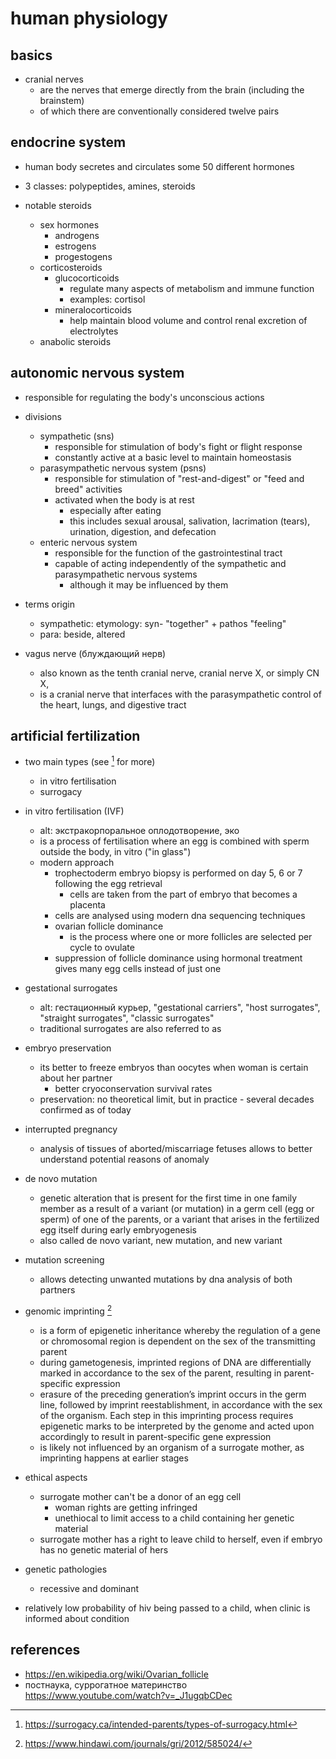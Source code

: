 # human physiology

## basics

- cranial nerves
  - are the nerves that emerge directly from the brain (including the brainstem)
  - of which there are conventionally considered twelve pairs


## endocrine system

- human body secretes and circulates some 50 different hormones
- 3 classes: polypeptides, amines, steroids

- notable steroids
  - sex hormones
    - androgens
    - estrogens
    - progestogens
  - corticosteroids
    - glucocorticoids
      - regulate many aspects of metabolism and immune function
      - examples: cortisol
    - mineralocorticoids
      - help maintain blood volume and control renal excretion of electrolytes
  - anabolic steroids


## autonomic nervous system

- responsible for regulating the body's unconscious actions

- divisions
  - sympathetic (sns)
    - responsible for stimulation of body's fight or flight response
    - constantly active at a basic level to maintain homeostasis
  - parasympathetic nervous system (psns)
    - responsible for stimulation of "rest-and-digest" or "feed and breed" activities 
    - activated when the body is at rest
      - especially after eating
      - this includes sexual arousal, salivation, lacrimation (tears), urination, digestion, and defecation
  - enteric nervous system
    - responsible for the function of the gastrointestinal tract
    - capable of acting independently of the sympathetic and parasympathetic nervous systems
      - although it may be influenced by them

- terms origin
  - sympathetic: etymology: syn- "together" + pathos "feeling"
  - para: beside, altered

- vagus nerve (блуждающий нерв)
  - also known as the tenth cranial nerve, cranial nerve X, or simply CN X, 
  - is a cranial nerve that interfaces with the parasympathetic control of the heart, lungs, and digestive tract


## artificial fertilization

- two main types (see [^4] for more)
  - in vitro fertilisation
  - surrogacy 

- in vitro fertilisation (IVF) 
  - alt: экстракорпоральное оплодотворение, эко
  - is a process of fertilisation where an egg is combined with sperm outside the body, in vitro ("in glass")
  - modern approach
    - trophectoderm embryo biopsy is performed on day 5, 6 or 7 following the egg retrieval
      - cells are taken from the part of embryo that becomes a placenta
    - cells are analysed using modern dna sequencing techniques
    - ovarian follicle dominance 
      - is the process where one or more follicles are selected per cycle to ovulate
    - suppression of follicle dominance using hormonal treatment gives many egg cells instead of just one

- gestational surrogates 
  - alt: гестационный курьер, "gestational carriers", "host surrogates", "straight surrogates", "classic surrogates"
  - traditional surrogates are also referred to as 

- embryo preservation
  - its better to freeze embryos than oocytes when woman is certain about her partner
    - better cryoconservation survival rates
  - preservation: no theoretical limit, but in practice - several decades confirmed as of today

- interrupted pregnancy
  - analysis of tissues of aborted/miscarriage fetuses allows to better understand potential reasons of anomaly

- de novo mutation
  - genetic alteration that is present for the first time in one family member as a result of a variant (or mutation) 
    in a germ cell (egg or sperm) of one of the parents, or a variant that arises in the fertilized egg itself 
    during early embryogenesis
  - also called de novo variant, new mutation, and new variant
  
- mutation screening
  - allows detecting unwanted mutations by dna analysis of both partners

- genomic imprinting [^3]
  - is a form of epigenetic inheritance whereby the regulation of a gene or chromosomal region 
    is dependent on the sex of the transmitting parent
  - during gametogenesis, imprinted regions of DNA are differentially marked in accordance to the sex of the parent, 
    resulting in parent-specific expression
  - erasure of the preceding generation’s imprint occurs in the germ line, followed by imprint reestablishment, 
    in accordance with the sex of the organism. Each step in this imprinting process requires epigenetic marks 
    to be interpreted by the genome and acted upon accordingly to result in parent-specific gene expression
  - is likely not influenced by an organism of a surrogate mother, as imprinting happens at earlier stages

- ethical aspects
  - surrogate mother can't be a donor of an egg cell
    - woman rights are getting infringed
    - unethiocal to limit access to a child containing her genetic material
  - surrogate mother has a right to leave child to herself, even if embryo has no genetic material of hers

- genetic pathologies
  - recessive and dominant

- relatively low probability of hiv being passed to a child, when clinic is informed about condition


## references

- https://en.wikipedia.org/wiki/Ovarian_follicle
- постнаука, суррогатное материнство https://www.youtube.com/watch?v=_J1ugqbCDec
[^3]: https://www.hindawi.com/journals/gri/2012/585024/
[^4]: https://surrogacy.ca/intended-parents/types-of-surrogacy.html
